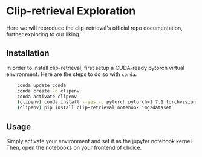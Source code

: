# Clip-retrieval Exploration

Here we will reproduce the clip-retrieval's official repo documentation, further exploring to our liking.

## Installation

In order to install clip-retrieval, first setup a CUDA-ready pytorch virtual environment. Here are the steps to do so with `conda`.

```bash
    conda update conda
    conda create -n clipenv
    conda activate clipenv
    (clipenv) conda install --yes -c pytorch pytorch=1.7.1 torchvision cudatoolkit=11.0
    (clipenv) pip install clip-retrieval notebook img2dataset
```

## Usage

Simply activate your environment and set it as the jupyter notebook kernel. Then, open the notebooks on your frontend of choice.
